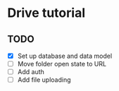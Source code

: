 # Drive tutorial

## TODO

- [x] Set up database and data model
- [ ] Move folder open state to URL
- [ ] Add auth
- [ ] Add file uploading

